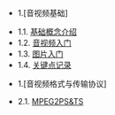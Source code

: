 * 1.[音视频基础]
 - 1.1. [基础概念介绍](1.1基础概念介绍.md)
 - 1.2. [音视频入门](1.2音视频入门.md)
 - 1.3. [图片入门](1.3图片入门.md)
 - 1.4. [关键点记录](1.4关键点记录.md)

* 1.[音视频格式与传输协议]
 - 2.1. [MPEG2PS&TS](2.1MPEG2PS&TS.md)